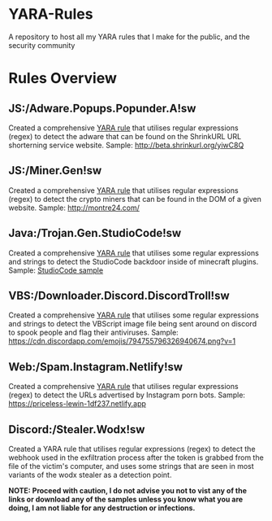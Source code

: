 # YARA-Rules
A repository to host all my YARA rules that I make for the public, and the security community


# Rules Overview

## JS:/Adware.Popups.Popunder.A!sw

Created a comprehensive [YARA rule](../main/Javascript/Adware/Popups/Popunder/A/AdsterraAdware.yara) that utilises regular expressions (regex) to detect the adware that can be found on the ShrinkURL URL shorterning service website. 
Sample: http://beta.shrinkurl.org/yiwC8Q

## JS:/Miner.Gen!sw

Created a comprehensive [YARA rule](../main/Javascript/Miners) that utilises regular expressions (regex) to detect the crypto miners that can be found in the DOM of a given website.
Sample: http://montre24.com/

## Java:/Trojan.Gen.StudioCode!sw

Created a comprehensive [YARA rule](../main/Java/Trojans/StudioCode.yara) that utilises some regular expressions and strings to detect the StudioCode backdoor inside of minecraft plugins.
Sample: <a href="../main/Java/Trojans/StudioCode-sample.jar">StudioCode sample</a>

## VBS:/Downloader.Discord.DiscordTroll!sw

Created a comprehensive [YARA rule](../main/VBS/Downloaders/Discord/DiscordTroll.yara) that utilises some regular expressions and strings to detect the VBScript image file being sent around on discord to spook people and flag their antiviruses.
Sample: https://cdn.discordapp.com/emojis/794755796326940674.png?v=1

## Web:/Spam.Instagram.Netlify!sw

Created a comprehensive [YARA rule](../main/Web/Spam/Instagram/Netlify.yara) that utilises regular expressions (regex) to detect the URLs advertised by Instagram porn bots.
Sample: https://priceless-lewin-1df237.netlify.app

## Discord:/Stealer.Wodx!sw

Created a YARA rule that utilises regular expressions (regex) to detect the webhook used in the exfiltration process after the token is grabbed from the file of the victim's computer, and uses some strings that are seen in most variants of the wodx stealer as a detection point.

**NOTE: Proceed with caution, I do not advise you not to vist any of the links or download any of the samples unless you know what you are doing, I am not liable for any destruction or infections.**
